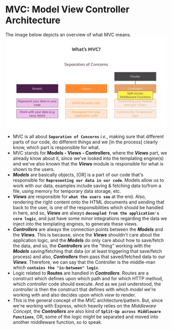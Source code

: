 # MVC: Model View Controller Architecture

The image below depicts an overview of what MVC means.
![What's MVC?](./images/what_is_mvc.png)

- MVC is all about **`Separation of Concerns`** *i.e.*, making sure that different parts of our code, do different things and we [in the process] clearly know, which part is responsible for what.
- MVC stands for **Models - Views - Controllers**, where the ***Views*** part, we already know about it, since we've looked into the templating engine(s) and we've also known that the ***Views*** module is responsible for what is shown to the users.
- ***Models*** are basically objects, \[OR\] is a part of our code that's responsible for **`Representing our data in our code`**. Models allow us to work with our data, examples include saving & fetching data to/from a file, using memory for temporary data storage, etc.
- ***Views*** are responsible for **`what the users see`** at the end. Also, rendering the right content onto the HTML documents and sending that back to the user, is one of the responsibilities which should be handled in here, and so, ***Views*** are always **`decoupled from the application's core logic`**, and just have some minor integrations regarding the data we inject into the templating engines, to generate these views.
- ***Controllers*** are always the connection points between the ***Models*** and the ***Views***. This is because, since the ***Views*** shouldn't care about the application logic, and the ***Models*** do only care about how to save/fetch the data, and so, the ***Controllers*** are the "thing" working with the ***Models*** saving/fetching that data (or at least triggering that save/fetch process) and also, ***Controllers*** then pass that saved/fetched data to our ***Views***. Therefore, we can say that the Controller is the middle-man which **`contains the "in-between" logic`**.
- Logic related to **Routes** are handled in ***Controllers***. Routes are a construct which defines upon which path and for which HTTP method, which *controller* code should execute. And as we just understood, the *controller* is then the construct that defines with which *model* we're working with and also decides upon which *view* to render.
- This is the general concept of the MVC architecture/pattern. But, since we're working with Express, which heavily relies on the *Middleware Concept*, the ***Controllers*** are also kind of **`Split-Up across Middleware Functions`**, OR, some of the logic might be separated and moved into another middleware function, so to speak.
